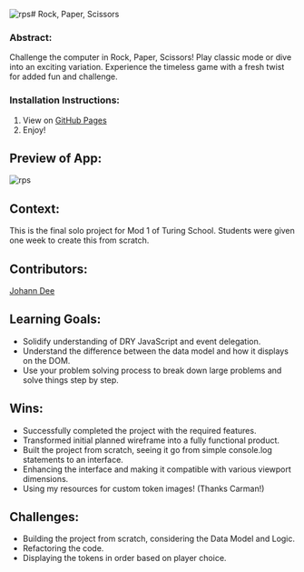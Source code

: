 ![rps](https://github.com/joh-ann/rps-solo/assets/126308696/d18d44e2-9f73-416f-b2d7-cea3621d5895)# Rock, Paper, Scissors

### Abstract:
Challenge the computer in Rock, Paper, Scissors! Play classic mode or dive into an exciting variation. Experience the timeless game with a fresh twist for added fun and challenge.

### Installation Instructions:
1. View on [GitHub Pages](https://joh-ann.github.io/rps-solo/)
2. Enjoy!

## Preview of App:
![rps](https://github.com/joh-ann/rps-solo/assets/126308696/f6f79f33-0151-4225-88c1-3c2a6a7c012f)

## Context:
This is the final solo project for Mod 1 of Turing School. Students were given one week to create this from scratch.

## Contributors:
[Johann Dee](https://github.com/joh-ann)

## Learning Goals:
- Solidify understanding of DRY JavaScript and event delegation.
- Understand the difference between the data model and how it displays on the DOM.
- Use your problem solving process to break down large problems and solve things step by step.

## Wins:
- Successfully completed the project with the required features.
- Transformed initial planned wireframe into a fully functional product.
- Built the project from scratch, seeing it go from simple console.log statements to an interface.
- Enhancing the interface and making it compatible with various viewport dimensions.
- Using my resources for custom token images! (Thanks Carman!)

## Challenges:
- Building the project from scratch, considering the Data Model and Logic.
- Refactoring the code.
- Displaying the tokens in order based on player choice.
